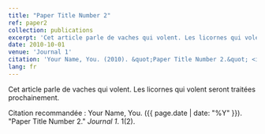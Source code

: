 ```yaml
---
title: "Paper Title Number 2"
ref: paper2
collection: publications
excerpt: 'Cet article parle de vaches qui volent. Les licornes qui volent seront traitées prochainement.'
date: 2010-10-01
venue: 'Journal 1'
citation: 'Your Name, You. (2010). &quot;Paper Title Number 2.&quot; <i>Journal 1</i>. 1(2).'
lang: fr
---
```


Cet article parle de vaches qui volent. Les licornes qui volent seront traitées prochainement.

Citation recommandée : Your Name, You. ({{ page.date | date: "%Y" }}). "Paper Title Number 2." <i>Journal 1</i>. 1(2).
